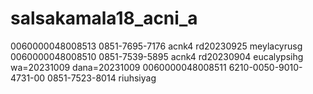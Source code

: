 # salsakamala18_acni_a
0060000048008513 0851-7695-7176 acnk4 rd20230925 meylacyrusg
0060000048008510 0851-7539-5895 acnk4 rd20230904 eucalypsihg wa=20231009 dana=20231009
0060000048008511 6210-0050-9010-4731-00 0851-7523-8014 riuhsiyag

